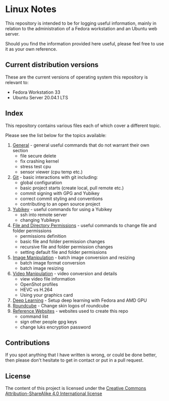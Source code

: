# Linux Notes

This repository is intended to be for logging useful information, mainly in relation to the administration of a Fedora workstation and an Ubuntu web server.

Should you find the information provided here useful, please feel free to use it as your own reference.

## Current distribution versions

These are the current versions of operating system this repository is relevant to:

- Fedora Workstation 33
- Ubuntu Server 20.04.1 LTS

## Index

This repository contains various files each of which cover a different topic.

Please see the list below for the topics available:

1. [General](general.md) - general useful commands that do not warrant their own section
	- file secure delete
	- fix crashing kernel
	- stress test cpu
	- sensor viewer (cpu temp etc.)
2. [Git](git.md) - basic interactions with git including:
	- global configuration
	- basic project starts (create local, pull remote etc.)
	- commit signing with GPG and Yubikey
	- correct commit styling and conventions
	- contributing to an open source project
3. [Yubikey](yubikey.md) - useful commands for using a Yubikey
	- ssh into remote server
	- changing Yubikeys
4. [File and Directory Permissions](file-dir-permissions.md) - useful commands to change file and folder permissions
	- permissions definition
	- basic file and folder permission changes
	- recursive file and folder permission changes
	- setting default file and folder permissions
5. [Image Manipulation](images.md) - batch image conversion and resizing
	- batch image format conversion 
	- batch image resizing
6. [Video Manipulation](videos.md) - video conversion and details
	- view video file information
	- OpenShot profiles
	- HEVC vs H.264
	- Using your graphics card
7. [Deep Learning](deeplearning.md) - Setup deep learning with Fedora and AMD GPU
8. [Roundcube](roundcube.md) - Change skin logos of roundcube
9. [Reference Websites](websites.md) - websites used to create this repo
	- command list
	- sign other people gpg keys
	- change luks encryption password

## Contributions

If you spot anything that I have written is wrong, or could be done better, then please don't hesitate to get in contact or put in a pull request.

## License

The content of this project is licensed under the [Creative Commons Attribution-ShareAlike 4.0 International license](LICENSE.md)
